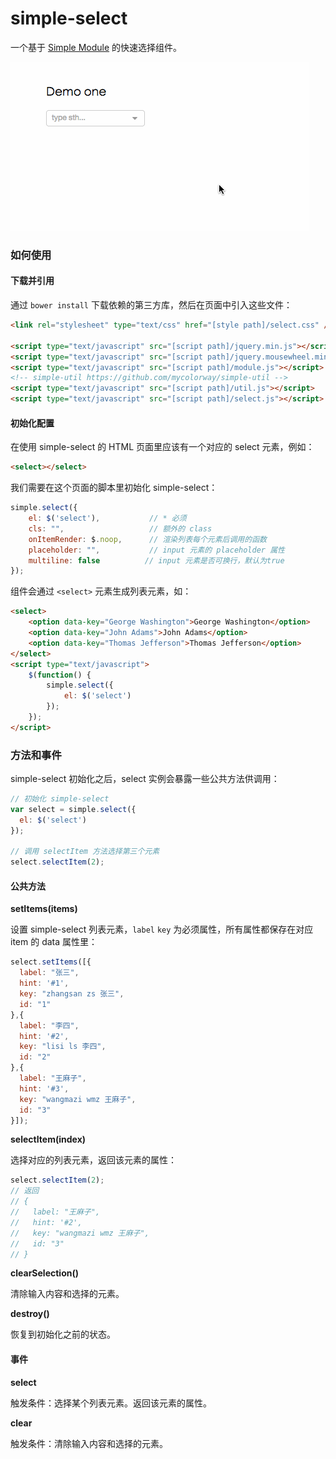 simple-select
=============

一个基于 [Simple Module](https://github.com/mycolorway/simple-module) 的快速选择组件。

![Demo Gif](https://raw.githubusercontent.com/mycolorway/simple-select/master/demo.gif)

### 如何使用

#### 下载并引用

通过 `bower install` 下载依赖的第三方库，然后在页面中引入这些文件：

```html
<link rel="stylesheet" type="text/css" href="[style path]/select.css" />

<script type="text/javascript" src="[script path]/jquery.min.js"></script>
<script type="text/javascript" src="[script path]/jquery.mousewheel.min.js"></script>
<script type="text/javascript" src="[script path]/module.js"></script>
<!-- simple-util https://github.com/mycolorway/simple-util -->
<script type="text/javascript" src="[script path]/util.js"></script>
<script type="text/javascript" src="[script path]/select.js"></script>
```

#### 初始化配置

在使用 simple-select 的 HTML 页面里应该有一个对应的 select 元素，例如：

```html
<select></select>
```

我们需要在这个页面的脚本里初始化 simple-select：

```javascript
simple.select({
    el: $('select'),           // * 必须
    cls: "",                   // 额外的 class
    onItemRender: $.noop,      // 渲染列表每个元素后调用的函数
    placeholder: "",           // input 元素的 placeholder 属性
    multiline: false          // input 元素是否可换行，默认为true
});
```

组件会通过 `<select>` 元素生成列表元素，如：

```html
<select>
    <option data-key="George Washington">George Washington</option>
    <option data-key="John Adams">John Adams</option>
    <option data-key="Thomas Jefferson">Thomas Jefferson</option>
</select>
<script type="text/javascript">
    $(function() {
        simple.select({
            el: $('select')
        });
    });
</script>
```

### 方法和事件

simple-select 初始化之后，select 实例会暴露一些公共方法供调用：

```javascript
// 初始化 simple-select
var select = simple.select({
  el: $('select')
});

// 调用 selectItem 方法选择第三个元素
select.selectItem(2);
```

#### 公共方法

**setItems(items)**

设置 simple-select 列表元素，`label` `key` 为必须属性，所有属性都保存在对应 item 的 data 属性里：

```javascript
select.setItems([{
  label: "张三",
  hint: '#1',
  key: "zhangsan zs 张三",
  id: "1"
},{
  label: "李四",
  hint: '#2',
  key: "lisi ls 李四",
  id: "2"
},{
  label: "王麻子",
  hint: '#3',
  key: "wangmazi wmz 王麻子",
  id: "3"
}]);
```

**selectItem(index)**

选择对应的列表元素，返回该元素的属性：

```javascript
select.selectItem(2);
// 返回
// {
//   label: "王麻子",
//   hint: '#2',
//   key: "wangmazi wmz 王麻子",
//   id: "3"
// }
```

**clearSelection()**

清除输入内容和选择的元素。

**destroy()**

恢复到初始化之前的状态。


#### 事件

**select**

触发条件：选择某个列表元素。返回该元素的属性。

**clear**

触发条件：清除输入内容和选择的元素。
